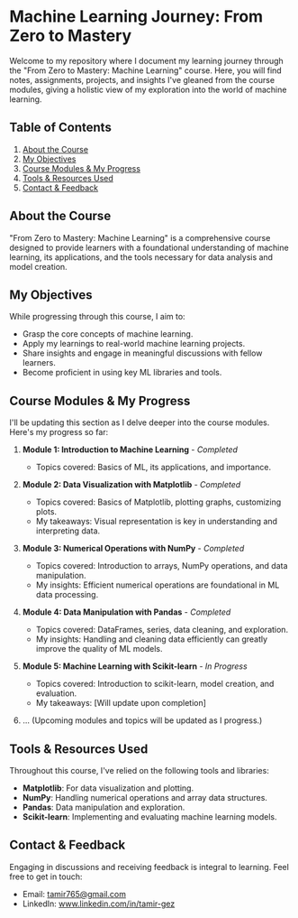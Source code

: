 # Machine Learning Journey: From Zero to Mastery

Welcome to my repository where I document my learning journey through the "From Zero to Mastery: Machine Learning" course. Here, you will find notes, assignments, projects, and insights I've gleaned from the course modules, giving a holistic view of my exploration into the world of machine learning.

## Table of Contents

1. [About the Course](#about-the-course)
2. [My Objectives](#my-objectives)
3. [Course Modules & My Progress](#course-modules--my-progress)
4. [Tools & Resources Used](#tools--resources-used)
5. [Contact & Feedback](#contact--feedback)

## About the Course

"From Zero to Mastery: Machine Learning" is a comprehensive course designed to provide learners with a foundational understanding of machine learning, its applications, and the tools necessary for data analysis and model creation.

## My Objectives

While progressing through this course, I aim to:

- Grasp the core concepts of machine learning.
- Apply my learnings to real-world machine learning projects.
- Share insights and engage in meaningful discussions with fellow learners.
- Become proficient in using key ML libraries and tools.

## Course Modules & My Progress

I'll be updating this section as I delve deeper into the course modules. Here's my progress so far:

1. **Module 1: Introduction to Machine Learning** - *Completed*
   - Topics covered: Basics of ML, its applications, and importance.

2. **Module 2: Data Visualization with Matplotlib** - *Completed*
   - Topics covered: Basics of Matplotlib, plotting graphs, customizing plots.
   - My takeaways: Visual representation is key in understanding and interpreting data.

3. **Module 3: Numerical Operations with NumPy** - *Completed*
   - Topics covered: Introduction to arrays, NumPy operations, and data manipulation.
   - My insights: Efficient numerical operations are foundational in ML data processing.

4. **Module 4: Data Manipulation with Pandas** - *Completed*
   - Topics covered: DataFrames, series, data cleaning, and exploration.
   - My insights: Handling and cleaning data efficiently can greatly improve the quality of ML models.

5. **Module 5: Machine Learning with Scikit-learn** - *In Progress*
   - Topics covered: Introduction to scikit-learn, model creation, and evaluation.
   - My takeaways: [Will update upon completion]

6. ... (Upcoming modules and topics will be updated as I progress.)

## Tools & Resources Used

Throughout this course, I've relied on the following tools and libraries:

- **Matplotlib**: For data visualization and plotting.
- **NumPy**: Handling numerical operations and array data structures.
- **Pandas**: Data manipulation and exploration.
- **Scikit-learn**: Implementing and evaluating machine learning models.

## Contact & Feedback

Engaging in discussions and receiving feedback is integral to learning. Feel free to get in touch:

- Email: tamir765@gmail.com
- LinkedIn: www.linkedin.com/in/tamir-gez
